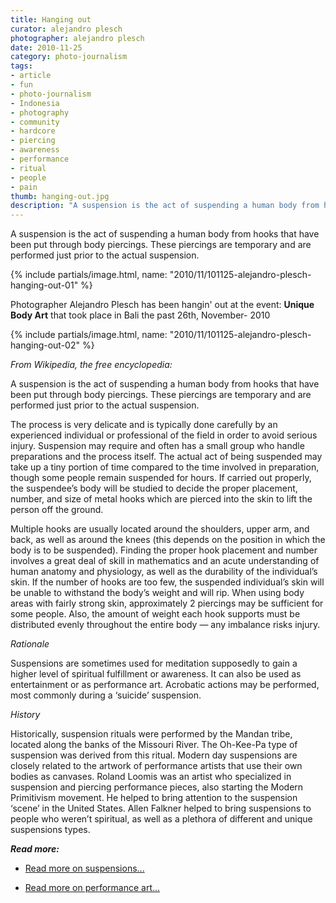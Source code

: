```yaml
---
title: Hanging out
curator: alejandro plesch
photographer: alejandro plesch
date: 2010-11-25
category: photo-journalism
tags:
- article
- fun
- photo-journalism
- Indonesia
- photography
- community
- hardcore
- piercing
- awareness
- performance
- ritual
- people
- pain
thumb: hanging-out.jpg
description: "A suspension is the act of suspending a human body from hooks that have been put through body piercings. These piercings are temporary and are performed just prior to the actual suspension."
---
```

A suspension is the act of suspending a human body from hooks that have been put through body piercings. These piercings are temporary and are performed just prior to the actual suspension.


{% include partials/image.html, name: "2010/11/101125-alejandro-plesch-hanging-out-01" %}

Photographer Alejandro Plesch has been hangin' out at the event: **Unique Body Art** that took place in Bali the past 26th, November- 2010


{% include partials/image.html, name: "2010/11/101125-alejandro-plesch-hanging-out-02" %}

_From Wikipedia, the free encyclopedia:_

A suspension is the act of suspending a human body from hooks that have been put through body piercings. These piercings are temporary and are performed just prior to the actual suspension.

The process is very delicate and is typically done carefully by an experienced individual or professional of the field in order to avoid serious injury. Suspension may require and often has a small group who handle preparations and the process itself. The actual act of being suspended may take up a tiny portion of time compared to the time involved in preparation, though some people remain suspended for hours. If carried out properly, the suspendee&rsquo;s body will be studied to decide the proper placement, number, and size of metal hooks which are pierced into the skin to lift the person off the ground.

Multiple hooks are usually located around the shoulders, upper arm, and back, as well as around the knees (this depends on the position in which the body is to be suspended). Finding the proper hook placement and number involves a great deal of skill in mathematics and an acute understanding of human anatomy and physiology, as well as the durability of the individual&rsquo;s skin. If the number of hooks are too few, the suspended individual&rsquo;s skin will be unable to withstand the body&rsquo;s weight and will rip. When using body areas with fairly strong skin, approximately 2 piercings may be sufficient for some people. Also, the amount of weight each hook supports must be distributed evenly throughout the entire body &mdash; any imbalance risks injury.

_Rationale_

Suspensions are sometimes used for meditation supposedly to gain a higher level of spiritual fulfillment or awareness. It can also be used as entertainment or as performance art. Acrobatic actions may be performed, most commonly during a &lsquo;suicide&rsquo; suspension.

_History_

Historically, suspension rituals were performed by the Mandan tribe, located along the banks of the Missouri River. The Oh-Kee-Pa type of suspension was derived from this ritual. Modern day suspensions are closely related to the artwork of performance artists that use their own bodies as canvases. Roland Loomis was an artist who specialized in suspension and piercing performance pieces, also starting the Modern Primitivism movement. He helped to bring attention to the suspension &lsquo;scene&rsquo; in the United States. Allen Falkner helped to bring suspensions to people who weren&rsquo;t spiritual, as well as a plethora of different and unique suspensions types.


_**Read more:**_

- <a href="http://en.wikipedia.org/wiki/Suspension_(body_modification)"  >Read more on suspensions...</a>

- <a href="http://en.wikipedia.org/wiki/Performance_art"  >Read more on performance art...</a>
